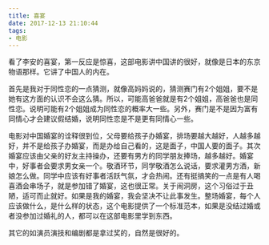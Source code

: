 ```yaml
---
title: 喜宴
date: 2017-12-13 21:10:44
tags:
- 电影
---
```


看了李安的喜宴，第一反应是惊喜，这部电影讲中国讲的很好，就像是日本的东京物语那样。它讲了中国人的内在。

首先是我对于同性恋的一点猜测，就像高妈妈说的，猜测赛门有2个姐姐，要不是她有这方面的认识不会这么猜。所以，可能高爸爸就是有2个姐姐，高爸爸也是同性恋。说明可能有2个姐姐成为同性恋的概率大一些。另外，赛门是不是因为富有同情心才会建议假结婚，说明同性恋是不是更有同情心一些。

电影对中国婚宴的诠释很到位，父母要给孩子办婚宴，排场要越大越好，人越多越好，并不是给孩子办婚宴，而是办给自己看的，这是面子，中国人要的面子。其次婚宴应该由父亲的好友主持操办，还要有男方的同学朋友捧场，越多越好。婚宴中，好事者会要求男女亲一个。敬酒环节，同学敬酒怎么说话，要求灌男方酒，新娘怎么做。同学中应该有好事者活跃气氛，才会热闹。还有挺搞笑的一点是有人喝喜酒会串场子，就是参加错了婚宴，这也很正常。关于闹洞房，这个习俗过于丑陋，适可而止就好。如果是我的婚宴，我会坚决不让此事发生。整场婚宴，每个人应该做什么，是什么样的状态，这个电影提供了一个标准范本，如果是没结过婚或者没参加过婚礼的人，都可以在这部电影里学到东西。

其它的如演员演技和编剧都是拿过奖的，自然是很好的。

